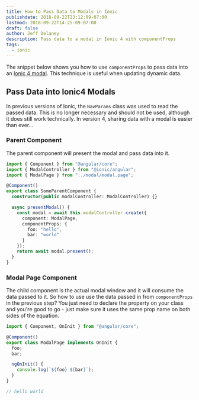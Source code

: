 ```yaml
---
title: How to Pass Data to Modals in Ionic
publishdate: 2018-09-22T23:12:09-07:00
lastmod: 2018-09-22T14:25:09-07:00
draft: false
author: Jeff Delaney
description: Pass data to a modal in Ionic 4 with componentProps
tags:
  - ionic
---
```


The snippet below shows you how to use `componentProps` to pass data into an
[Ionic 4 modal](https://beta.ionicframework.com/docs/api/modal/). This technique
is useful when updating dynamic data.

## Pass Data into Ionic4 Modals

In previous versions of Ionic, the `NavParams` class was used to read the passed
data. This is no longer necessary and should not be used, although it does still
work technically. In version 4, sharing data with a modal is easier than ever...

### Parent Component

The parent component will present the modal and pass data into it.

```typescript
import { Component } from "@angular/core";
import { ModalController } from "@ionic/angular";
import { ModalPage } from "../modal/modal.page";

@Component()
export class SomeParentComponent {
  constructor(public modalController: ModalController) {}

  async presentModal() {
    const modal = await this.modalController.create({
      component: ModalPage,
      componentProps: {
        foo: "hello",
        bar: "world"
      }
    });
    return await modal.present();
  }
}
```

### Modal Page Component

The child component is the actual modal window and it will consume the data
passed to it. So how to use use the data passed in from `componentProps` in the
previous step? You just need to declare the property on your class and you're
good to go - just make sure it uses the same prop name on both sides of the
equation.

```typescript
import { Component, OnInit } from "@angular/core";

@Component()
export class ModalPage implements OnInit {
  foo;
  bar;

  ngOnInit() {
    console.log(`${foo} ${bar}`);
  }
}

// hello world
```
